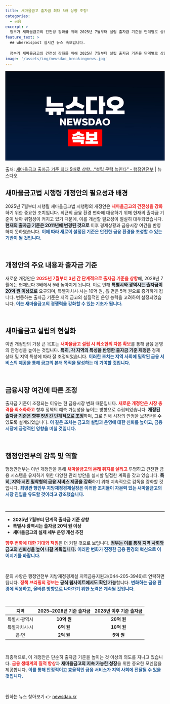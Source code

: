 ```yaml
---
title: 새마을금고 출자금 최대 5배 상향 조정!
categories:
  - 금융
excerpt: >
  정부가 새마을금고의 건전성 강화를 위해 2025년 7월부터 설립 출자금 기준을 단계별로 상향해 2028년 7…
feature_text: >
  ## whereispost 실시간 뉴스 속보입니다.

  정부가 새마을금고의 건전성 강화를 위해 2025년 7월부터 설립 출자금 기준을 단계별로 상향해 2028년 7…
image: '/assets/img/newsdao_breakingnews.jpg'
---
```


![뉴스다오 속보](/assets/img/newsdao_breakingnews.jpg)

<p>출처: <a href="https://newsdao.kr/1814" rel="dofollow">새마을금고 출자금 기준 최대 5배로 상향…“설립 문턱 높인다” - 행정안전부</a> | 뉴스다오</p>

<h2 data-ke-size="size26">새마을금고법 시행령 개정안의 필요성과 배경</h2>

<p data-ke-size="size16">2025년 7월부터 시행될 새마을금고법 시행령의 개정안은 <b><span style="color: #ee2323;">새마을금고의 건전성을 강화</span></b>하기 위한 중요한 조치입니다. 최근의 금융 환경 변화에 대응하기 위해 현재의 출자금 기준이 낮아 위험성이 커지고 있기 때문에, 이를 개선할 필요성이 절실히 대두되었습니다. <b><span style="background-color: #21538527;">현재의 출자금 기준은 2011년에 변경된 것으로</span></b> 이후 경제상황과 금융시장 여건을 반영하지 못하였습니다. <b><span style="color: #1a5490;">이에 따라 새로이 설정된 기준은 안전한 금융 환경을 조성할 수 있는 기반이 될 것입니다.</span></b></p>

<p data-ke-size="size16">&nbsp;</p>

<h2 data-ke-size="size26">개정안의 주요 내용과 출자금 기준</h2>

<p data-ke-size="size16">새로운 개정안은 <b><span style="color: #ee2323;">2025년 7월부터 3년 간 단계적으로 출자금 기준을 상향</span></b>해, 2028년 7월에는 현재보다 3배에서 5배 높아지게 됩니다. 이로 인해 <b><span style="background-color: #21538527;">특별시와 광역시는 출자금이 20억 원 이상으로</span></b> 요구되며, 특별자치시·시는 10억 원, 읍·면은 5억 원으로 증가하게 됩니다. 변동하는 출자금 기준은 지역 금고의 실질적인 운영 능력을 고려하여 설정되었습니다. <b><span style="color: #1a5490;">이는 새마을금고의 경쟁력을 강화할 수 있는 기초가 됩니다.</span></b></p>

<p data-ke-size="size16">&nbsp;</p>

<h2 data-ke-size="size26">새마을금고 설립의 현실화</h2>

<p data-ke-size="size16">이번 개정안의 가장 큰 목표는 <b><span style="color: #ee2323;">새마을금고 설립 시 최소한의 자본 확보</span></b>를 통해 금융 운영의 안정성을 높이는 것입니다. <b><span style="background-color: #21538527;">특히, 각 지역의 특성을 반영한 출자금 기준 제정은</span></b> 경제 상태 및 지역 특성에 따라 잘 조정되었습니다. <b><span style="color: #1a5490;">이러한 조치는 지역 사회에 밀착된 금융 서비스의 제공을 통해 금고의 본래 목적을 달성하는 데 기여할 것입니다.</span></b></p>

<p data-ke-size="size16">&nbsp;</p>

<h2 data-ke-size="size26">금융시장 여건에 따른 조정</h2>

<p data-ke-size="size16">출자금 기준이 조정되는 이유는 현 금융시장 변화 때문입니다. <b><span style="color: #ee2323;">새로운 개정안은 시장 충격을 최소화하고</span></b> 향후 정책의 예측 가능성을 높이는 방향으로 수립되었습니다. <b><span style="background-color: #21538527;">개정된 출자금 기준은 향후 5년 간 단계적으로 조정</span></b>하며, 그로 인해 시장의 안정을 보장받을 수 있도록 설계되었습니다. <b><span style="color: #1a5490;">이 같은 조치는 금고의 설립과 운영에 대한 신뢰를 높이고, 금융 시장에 긍정적인 영향을 미칠 것입니다.</span></b></p>

<p data-ke-size="size16">&nbsp;</p>

<h2 data-ke-size="size26">행정안전부의 감독 및 역할</h2>

<p data-ke-size="size16">행정안전부는 이번 개정안을 통해 <b><span style="color: #ee2323;">새마을금고의 본래 취지를 살리고</span></b> 투명하고 건전한 금융 시스템을 유지하기 위한 다양한 관리 방안을 실시할 밀접한 계획을 갖고 있습니다. <b><span style="background-color: #21538527;">특히, 지역·서민 밀착형의 금융 서비스 제공을 강화</span></b>하기 위해 지속적으로 감독을 강화할 것입니다. <b><span style="color: #1a5490;">최병관 행안부 지방재정경제실장은 이러한 조치들이 자본력 있는 새마을금고의 시장 진입을 유도할 것이라고 강조했습니다.</span></b></p>

<p data-ke-size="size16">&nbsp;</p>

<hr/>

<ul>
    <li><b>2025년 7월부터 단계적 출자금 기준 상향</b></li>
    <li><b>특별시·광역시는 출자금 20억 원 이상</b></li>
    <li><b>새마을금고의 실제 세부 운영 개선 추진</b></li>
</ul>

<p data-ke-size="size16"><b><span style="color: #ee2323;">향후 변화에 대한 기대와 책임</span></b>은 더 커질 것으로 보입니다. <b><span style="background-color: #21538527;">정부는 이를 통해 지역 사회와 금고의 신뢰성을 높여 나갈 계획입니다.</span></b> <b><span style="color: #1a5490;">이러한 변화가 진정한 금융 환경의 혁신으로 이어지기를 바랍니다.</span></b></p>

<p data-ke-size="size16">&nbsp;</p>

<p data-ke-size="size16">문의 사항은 행정안전부 지방재정경제실 지역금융지원과(044-205-3946)로 연락하면 됩니다. <b><span style="color: #ee2323;">정책 브리핑의 정보는</span></b> <b><span style="background-color: #21538527;">공식 웹사이트에서도 확인 가능</span></b>합니다. <b><span style="color: #1a5490;">변화하는 금융 환경에 적응하고, 올바른 방향으로 나아가기 위한 노력은 계속될 것입니다.</span></b></p>

<p data-ke-size="size16">&nbsp;</p>

<table style="width: 100%; border-collapse: collapse;">
    <thead>
        <tr>
            <th style="text-align: center;"><b>지역</b></th>
            <th style="text-align: center;"><b>2025~2028년 기준 출자금</b></th>
            <th style="text-align: center;"><b>2028년 이후 기준 출자금</b></th>
        </tr>
    </thead>
    <tbody>
        <tr>
            <td style="text-align: center;">특별시·광역시</td>
            <td style="text-align: center; height: 17px;"><b>10억 원</b></td>
            <td style="text-align: center; height: 17px;"><b>20억 원</b></td>
        </tr>
        <tr>
            <td style="text-align: center;">특별자치시·시</td>
            <td style="text-align: center; height: 17px;"><b>6억 원</b></td>
            <td style="text-align: center; height: 17px;"><b>10억 원</b></td>
        </tr>
        <tr>
            <td style="text-align: center;">읍·면</td>
            <td style="text-align: center; height: 17px;"><b>2억 원</b></td>
            <td style="text-align: center; height: 17px;"><b>5억 원</b></td>
        </tr>
    </tbody>
</table>

<p data-ke-size="size16">&nbsp;</p> 

<p data-ke-size="size16">최종적으로, 이 개정안은 단순히 출자금 기준을 높이는 것 이상의 의도를 지니고 있습니다. <b><span style="color: #ee2323;">금융 생태계의 질적 향상</span></b>과 <b><span style="background-color: #21538527;">새마을금고의 지속 가능한 성장</span></b>을 위한 중요한 모멘텀을 제공합니다. <b><span style="color: #1a5490;">이를 통해 안정적이고 효율적인 금융 서비스가 지역 사회에 전달될 수 있을 것입니다.</span></b></p>

<p data-ke-size="size16">&nbsp;</p> 

원하는 뉴스 찾아보기 👉 <a href="https://newsdao.kr" rel="dofollow">newsdao.kr</a>


